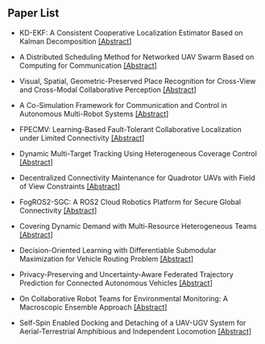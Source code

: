 ## Paper List

- KD-EKF: A Consistent Cooperative Localization Estimator Based on Kalman Decomposition
[[Abstract]](https://events.infovaya.com/presentation?id=111668)

- A Distributed Scheduling Method for Networked UAV Swarm Based on Computing for Communication
[[Abstract]](https://events.infovaya.com/presentation?id=111671)

- Visual, Spatial, Geometric-Preserved Place Recognition for Cross-View and Cross-Modal Collaborative Perception
[[Abstract]](https://events.infovaya.com/presentation?id=111674)

- A Co-Simulation Framework for Communication and Control in Autonomous Multi-Robot Systems
[[Abstract]](https://events.infovaya.com/presentation?id=111677)

- FPECMV: Learning-Based Fault-Tolerant Collaborative Localization under Limited Connectivity
[[Abstract]](https://events.infovaya.com/presentation?id=111680)

- Dynamic Multi-Target Tracking Using Heterogeneous Coverage Control
[[Abstract]](https://events.infovaya.com/presentation?id=111683)

- Decentralized Connectivity Maintenance for Quadrotor UAVs with Field of View Constraints
[[Abstract]](https://events.infovaya.com/presentation?id=111686)

- FogROS2-SGC: A ROS2 Cloud Robotics Platform for Secure Global Connectivity
[[Abstract]](https://events.infovaya.com/presentation?id=111689)

- Covering Dynamic Demand with Multi-Resource Heterogeneous Teams
[[Abstract]](https://events.infovaya.com/presentation?id=111692)

- Decision-Oriented Learning with Differentiable Submodular Maximization for Vehicle Routing Problem
[[Abstract]](https://events.infovaya.com/presentation?id=111695)

- Privacy-Preserving and Uncertainty-Aware Federated Trajectory Prediction for Connected Autonomous Vehicles
[[Abstract]](https://events.infovaya.com/presentation?id=111698)

- On Collaborative Robot Teams for Environmental Monitoring: A Macroscopic Ensemble Approach
[[Abstract]](https://events.infovaya.com/presentation?id=111701)

- Self-Spin Enabled Docking and Detaching of a UAV-UGV System for Aerial-Terrestrial Amphibious and Independent Locomotion
[[Abstract]](https://events.infovaya.com/presentation?id=111704)


